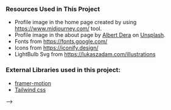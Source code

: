 <!-- # Next.Js Website Tutorial: Create a Stunning Portfolio Website with Nextjs, Tailwind CSS and Framer-motion🌟

![GitHub stars](https://img.shields.io/github/stars/codebucks27/Next.js-Developer-Portfolio-Starter-Code?style=social&logo=ApacheSpark&label=Stars)&nbsp;&nbsp;
![GitHub forks](https://img.shields.io/github/forks/codebucks27/Next.js-Developer-Portfolio-Starter-Code?style=social&logo=KashFlow&maxAge=3600)&nbsp;&nbsp;
![Github Followers](https://img.shields.io/github/followers/codebucks27.svg?style=social&label=Follow)&nbsp;&nbsp;<br />

This repository contains starter code for Portfolio website created using NextJs. <br />

For Demo and Final Code checkout following link👇: <br />
[Nextjs Portfolio Website](https://devdreaming.com//videos/nextjs-tutorial-build-portfolio-tailwind-css-framer-motion) <br />

If you want to learn how to create it please follow below tutorial👇: <br />
https://youtu.be/Yw7yWHigGKI <br />
[![YouTube Video Views](https://img.shields.io/youtube/views/Yw7yWHigGKI?style=social)](https://youtu.be/Yw7yWHigGKI)<br />

<h3 align="left">▶ Support me via:</h3><br />
<p><a href="https://www.buymeacoffee.com/CodeBucks" target="_blank"> <img  src="https://www.buymeacoffee.com/assets/img/guidelines/download-assets-sm-1.svg" height="50" width="210" alt="CodeBucks" ></img></a></p><br />

### Images of The Portfolio Website:

<!-- ![Nextjs Portfolio Website](https://github.com/codebucks27/Next.js-Developer-Portfolio-Starter-Code/blob/main/website%20images/home-light-desktop.png) -->
<!-- ![Nextjs Portfolio Website Dark Mode](https://github.com/codebucks27/Next.js-Developer-Portfolio-Starter-Code/blob/main/website%20images/home-dark-desktop.png) -->
<!-- ![Next.js Portfolio Website](https://github.com/codebucks27/Next.js-Developer-Portfolio-Starter-Code/blob/main/website%20images/about-light-desktop.png) -->
<!-- ![Next js Portfolio Website](https://github.com/codebucks27/Next.js-Developer-Portfolio-Starter-Code/blob/main/website%20images/projects-dark-desktop.png) -->
<!-- ![Portfolio Website In Next.js](https://github.com/codebucks27/Next.js-Developer-Portfolio-Starter-Code/blob/main/website%20images/articles-light-desktop.png) -->
<!-- ![Responsive Portfolio Website In Nextjs](https://github.com/codebucks27/Next.js-Developer-Portfolio-Starter-Code/blob/main/website%20images/about-light-mobile.png) -->
<!-- ![Responsive Portfolio Website In Next js](https://github.com/codebucks27/Next.js-Developer-Portfolio-Starter-Code/blob/main/website%20images/projects-light-mobile.png) -->
<!-- ![Mobile Responsive Portfolio Website In Next.js](https://github.com/codebucks27/Next.js-Developer-Portfolio-Starter-Code/blob/main/website%20images/articles-light-mobile.png) -->


### Resources Used in This Project

- Profile image in the home page created by using https://www.midjourney.com/ tool.
- Profile image in the about page by [Albert Dera](https://unsplash.com/@albertdera?utm_source=unsplash&utm_medium=referral&utm_content=creditCopyText) 
on [Unsplash](https://unsplash.com/photos/ILip77SbmOE?utm_source=unsplash&utm_medium=referral&utm_content=creditCopyText).
- Fonts from https://fonts.google.com/ <br />
- Icons from https://iconify.design/ <br />
- LightBulb Svg from https://lukaszadam.com/illustrations <br />

### External Libraries used in this project:

- [framer-motion](https://www.framer.com/motion/) <br />
- [Tailwind css](https://tailwindcss.com/) <br />

 -->
